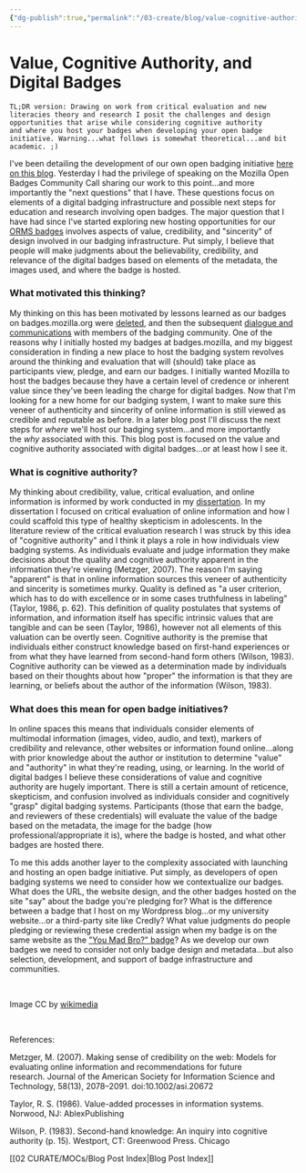 ```yaml
---
{"dg-publish":true,"permalink":"/03-create/blog/value-cognitive-authority-and-digital-badges/","title":"Value, Cognitive Authority, and Digital Badges","tags":["badges"]}
---
```


# Value, Cognitive Authority, and Digital Badges

```
TL;DR version: Drawing on work from critical evaluation and new literacies theory and research I posit the challenges and design opportunities that arise while considering cognitive authority and where you host your badges when developing your open badge initiative. Warning...what follows is somewhat theoretical...and bit academic. ;)
```

I've been detailing the development of our own open badging initiative [here on this blog](http://wiobyrne.com/tag/badges/). Yesterday I had the privilege of speaking on the Mozilla Open Badges Community Call sharing our work to this point...and more importantly the "next questions" that I have. These questions focus on elements of a digital badging infrastructure and possible next steps for education and research involving open badges. The major question that I have had since I've started exploring new hosting opportunities for our [ORMS badges](http://wiobyrne.com/design-evolution-of-the-graphics-in-an-open-badge-initiative/) involves aspects of value, credibility, and "sincerity" of design involved in our badging infrastructure. Put simply, I believe that people will make judgments about the believability, credibility, and relevance of the digital badges based on elements of the metadata, the images used, and where the badge is hosted.

### What motivated this thinking?

My thinking on this has been motivated by lessons learned as our badges on badges.mozilla.org were [deleted](http://wiobyrne.com/challenges-in-launching-and-hosting-an-open-digital-badge-initiative/), and then the subsequent [dialogue and communications](http://wiobyrne.com/considerations-on-hosting-an-open-badging-initiative/) with members of the badging community. One of the reasons why I initially hosted my badges at badges.mozilla, and my biggest consideration in finding a new place to host the badging system revolves around the thinking and evaluation that will (should) take place as participants view, pledge, and earn our badges. I initially wanted Mozilla to host the badges because they have a certain level of credence or inherent value since they've been leading the charge for digital badges. Now that I'm looking for a new home for our badging system, I want to make sure this veneer of authenticity and sincerity of online information is still viewed as credible and reputable as before. In a later blog post I'll discuss the next steps for _where_ we'll host our badging system...and more importantly the _why_ associated with this. This blog post is focused on the value and cognitive authority associated with digital badges...or at least how I see it.

### What is cognitive authority?

My thinking about credibility, value, critical evaluation, and online information is informed by work conducted in my [dissertation](http://www.scribd.com/doc/107186776/Facilitating-Critical-Evaluation-Skills-through-Content-Creation-Empowering-Adolescents-as-Readers-and-Writers-of-Online-Information). In my dissertation I focused on critical evaluation of online information and how I could scaffold this type of healthy skepticism in adolescents. In the literature review of the critical evaluation research I was struck by this idea of "cognitive authority" and I think it plays a role in how individuals view badging systems. As individuals evaluate and judge information they make decisions about the quality and cognitive authority apparent in the information they're viewing (Metzger, 2007). The reason I'm saying "apparent" is that in online information sources this veneer of authenticity and sincerity is sometimes murky. Quality is defined as "a user criterion, which has to do with excellence or in some cases truthfulness in labeling" (Taylor, 1986, p. 62). This definition of quality postulates that systems of information, and information itself has specific intrinsic values that are tangible and can be seen (Taylor, 1986), however not all elements of this valuation can be overtly seen. Cognitive authority is the premise that individuals either construct knowledge based on first-hand experiences or from what they have learned from second-hand form others (Wilson, 1983). Cognitive authority can be viewed as a determination made by individuals based on their thoughts about how "proper" the information is that they are learning, or beliefs about the author of the information (Wilson, 1983).

### What does this mean for open badge initiatives?

In online spaces this means that individuals consider elements of multimodal information (images, video, audio, and text), markers of credibility and relevance, other websites or information found online...along with prior knowledge about the author or institution to determine "value" and "authority" in what they're reading, using, or learning. In the world of digital badges I believe these considerations of value and cognitive authority are hugely important. There is still a certain amount of reticence, skepticism, and confusion involved as individuals consider and cognitively "grasp" digital badging systems. Participants (those that earn the badge, and reviewers of these credentials) will evaluate the value of the badge based on the metadata, the image for the badge (how professional/appropriate it is), where the badge is hosted, and what other badges are hosted there.

To me this adds another layer to the complexity associated with launching and hosting an open badge initiative. Put simply, as developers of open badging systems we need to consider how we contextualize our badges. What does the URL, the website design, and the other badges hosted on the site "say" about the badge you're pledging for? What is the difference between a badge that I host on my Wordpress blog...or my university website...or a third-party site like Credly? What value judgments do people pledging or reviewing these credential assign when my badge is on the same website as the ["You Mad Bro?" badge](https://badges.mozilla.org/en-US/badges/badge/U-Mad-Bro)? As we develop our own badges we need to consider not only badge design and metadata...but also selection, development, and support of badge infrastructure and communities.

 

Image CC by [wikimedia](http://upload.wikimedia.org/wikipedia/commons/3/3b/Open_authority.jpg)

 

References:

Metzger, M. (2007). Making sense of credibility on the web: Models for evaluating online information and recommendations for future research. Journal of the American Society for Information Science and Technology, 58(13), 2078–2091. doi:10.1002/asi.20672

Taylor, R. S. (1986). Value-added processes in information systems. Norwood, NJ: AblexPublishing

Wilson, P. (1983). Second-hand knowledge: An inquiry into cognitive authority (p. 15). Westport, CT: Greenwood Press. Chicago

[[02 CURATE/MOCs/Blog Post Index\|Blog Post Index]]
